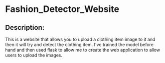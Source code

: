 # Fashion_Detector_Website

## Description:

This is a website that allows you to upload a clothing item image to 
it and then it will try and detect the clothing item.
I've trained the model before hand and then used flask to allow me to 
create the web application to allow users to upload the images.
